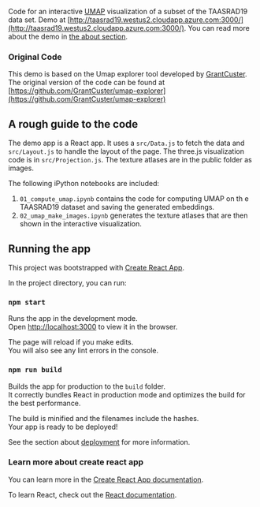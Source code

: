 Code for an interactive [UMAP](https://github.com/lmcinnes/umap) visualization of a subset of the TAASRAD19 data set.
Demo at [http://taasrad19.westus2.cloudapp.azure.com:3000/](http://taasrad19.westus2.cloudapp.azure.com:3000/).
You can read more about the demo in [the about section](http://taasrad19.westus2.cloudapp.azure.com:3000/#about).

### Original Code

This demo is based on the Umap explorer tool developed by [GrantCuster](https://github.com/GrantCuster).
The original version of the code can be found at [https://github.com/GrantCuster/umap-explorer](https://github.com/GrantCuster/umap-explorer)

## A rough guide to the code

The demo app is a React app. It uses a `src/Data.js` to fetch the data and `src/Layout.js` to handle the layout of the page. The three.js visualization code is in `src/Projection.js`. The texture atlases are in the public folder as images. 

The following iPython notebooks are included:
1. `01_compute_umap.ipynb` contains the code for computing UMAP on th e TAASRAD19 dataset and saving the generated embeddings.
2. `02_umap_make_images.ipynb` generates the texture atlases that are then shown in the interactive visualization.

## Running the app

This project was bootstrapped with [Create React App](https://github.com/facebook/create-react-app).

In the project directory, you can run:

### `npm start`

Runs the app in the development mode.<br>
Open [http://localhost:3000](http://localhost:3000) to view it in the browser.

The page will reload if you make edits.<br>
You will also see any lint errors in the console.

### `npm run build`

Builds the app for production to the `build` folder.<br>
It correctly bundles React in production mode and optimizes the build for the best performance.

The build is minified and the filenames include the hashes.<br>
Your app is ready to be deployed!

See the section about [deployment](https://facebook.github.io/create-react-app/docs/deployment) for more information.

### Learn more about create react app

You can learn more in the [Create React App documentation](https://facebook.github.io/create-react-app/docs/getting-started).

To learn React, check out the [React documentation](https://reactjs.org/).

